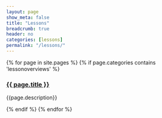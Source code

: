 ```yaml
---
layout: page
show_meta: false
title: "Lessons"
breadcrumb: true
header: no
categories: [lessons]
permalink: "/lessons/"
---
```

<div class="item">
  {% for page in site.pages %}
    {% if page.categories contains 'lessonoverviews' %}
      <h3><a href="{{ site.url }}{{ site.baseurl }}{{ page.url }}">{{ page.title }}</a></h3>
      <p>{{page.description}}</p>  
    {% endif %}
  {% endfor %}
</div>